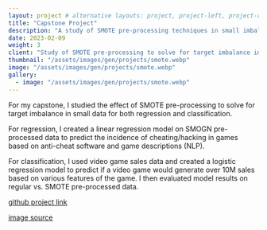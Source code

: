 ```yaml
---
layout: project # alternative layouts: project, project-left, project-right, project-top
title: "Capstone Project"
description: "A study of SMOTE pre-processing techniques in small imbalanced data"
date: 2023-02-09
weight: 3
client: "Study of SMOTE pre-processing to solve for target imbalance in small data for regression and classification using video game data"
thumbnail: "/assets/images/gen/projects/smote.webp"
image: "/assets/images/gen/projects/smote.webp"
gallery:
  - image: "/assets/images/gen/projects/smote.webp"
---
```


For my capstone, I studied the effect of SMOTE pre-processing to solve for target imbalance in small data for both regression and classification. 

For regression, I created a linear regression model on SMOGN pre-processed data to predict the incidence of cheating/hacking in games based on anti-cheat software and game descriptions (NLP). 

For classification, I used video game sales data and created a logistic regression model to predict if a video game would generate over 10M sales based on various features of the game. I then evaluated model results on regular vs. SMOTE pre-processed data.

<a href="https://github.com/rstopa901/capstone">github project link</a>

<a href="https://www.google.com/url?sa=i&url=https%3A%2F%2Ftowardsdatascience.com%2Fstop-using-smote-to-handle-all-your-imbalanced-data-34403399d3be&psig=AOvVaw17FjWYnq_8x7Le5vZ3CdFJ&ust=1676513787967000&source=images&cd=vfe&ved=0CBAQjhxqFwoTCNjNq9i6lv0CFQAAAAAdAAAAABAE">image source</a>


